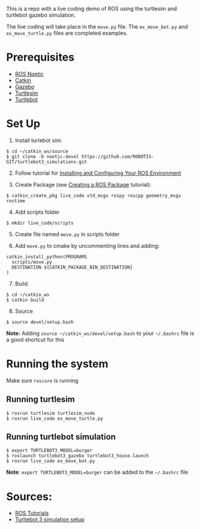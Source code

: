 This is a repo with a live coding demo of ROS using the turtlesim and turtlebot gazebo simulation.

The live coding will take place in the `move.py` file. The `ex_move_bot.py` and `ex_move_turtle.py` files are completed examples.

# Prerequisites

- [ROS Noetic](http://wiki.ros.org/noetic/Installation/Ubuntu)
- [Catkin](https://catkin-tools.readthedocs.io/en/latest/installing.html)
- [Gazebo](https://classic.gazebosim.org/tutorials?tut=ros_installing&cat=connect_ros)
- [Turtlesim](http://wiki.ros.org/turtlesim)
- [Turtlebot](https://emanual.robotis.com/docs/en/platform/turtlebot3/quick-start/)

# Set Up

1. Install turlebot sim:
```
$ cd ~/catkin_ws/source
$ git clone -b noetic-devel https://github.com/ROBOTIS-GIT/turtlebot3_simulations.git
```
2. Follow tutorial for [Installing and Configuring Your ROS Environment](http://wiki.ros.org/ROS/Tutorials/InstallingandConfiguringROSEnvironment)

3. Create Package (see [Creating a ROS Package](http://wiki.ros.org/ROS/Tutorials/CreatingPackage) tutorial):
```
$ catkin_create_pkg live_code std_msgs rospy roscpp geometry_msgs rostime
```

4. Add scripts folder
```
$ mkdir live_code/scripts
```

5. Create file named `move.py` in scripts folder

6. Add `move.py` to cmake by uncommenting lines and adding:
```
catkin_install_python(PROGRAMS
  scripts/move.py
  DESTINATION ${CATKIN_PACKAGE_BIN_DESTINATION}
)
```
7. Build
```
$ cd ~/catkin_ws
$ catkin build
```

8. Source
```
$ source devel/setup.bash
```
**Note:** Adding `source ~/catkin_ws/devel/setup.bash` to your `~/.bashrc` file is a good shortcut for this

# Running the system

Make sure `roscore` is running

## Running turtlesim
```
$ rosrun turtlesim turtlesim_node
$ rosrun live_code ex_move_turtle.py
```

## Running turtlebot simulation
```
$ export TURTLEBOT3_MODEL=burger
$ roslaunch turtlebot3_gazebo turtlebot3_house.launch
$ rosrun live_code ex_move_bot.py
```
**Note**: `export TURTLEBOT3_MODEL=burger` can be added to the `~/.bashrc` file 

# Sources:
- [ROS Tutorials](http://wiki.ros.org/ROS/Tutorials)
- [Turltebot 3 simulation setup](https://emanual.robotis.com/docs/en/platform/turtlebot3/simulation/#gazebo-simulation)